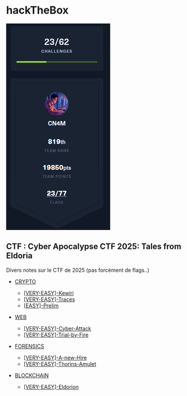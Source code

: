 # hackTheBox

![banner](/img/cnam_.png)

## CTF : **Cyber Apocalypse CTF 2025: Tales from Eldoria**

Divers notes sur le CTF de 2025 (pas forcément de flags..)

* [CRYPTO](Crypto/README.md)
  * [\[VERY-EASY\]-Kewiri](WIKI/\Crypto-Kewiri-very-easy.md)
  * [\[VERY-EASY\]-Traces](WIKI/\Crypto-Traces-(very-easy).md)
  * [\[EASY\]-Prelim](WIKI/\Crypto-Prelim-(easy).md)

* [WEB](web/README.md)
  * [\[VERY-EASY\]-Cyber-Attack](WIKI/\WEB-Cyber-Attack-(easy).md)
  * [\[VERY-EASY\]-Trial-by-Fire](WIKI/\WEB-Trial-by-Fire-very-easy.md)

* [FORENSICS](forensics/README.md)
  * [\[VERY-EASY\]-A-new-Hire](WIKI/\Forensics-A-new-Hire-(very-easy).md)
  * [\[VERY-EASY\]-Thorins-Amulet](WIKI/\Forensics-Thorins-Amulet-(very-easy).md)

* [BLOCKCHAIN](blockchain/README.md)
  * [\[VERY-EASY\]-Eldorion](WIKI/\Blockchain-Eldorion(very-easy).md)


